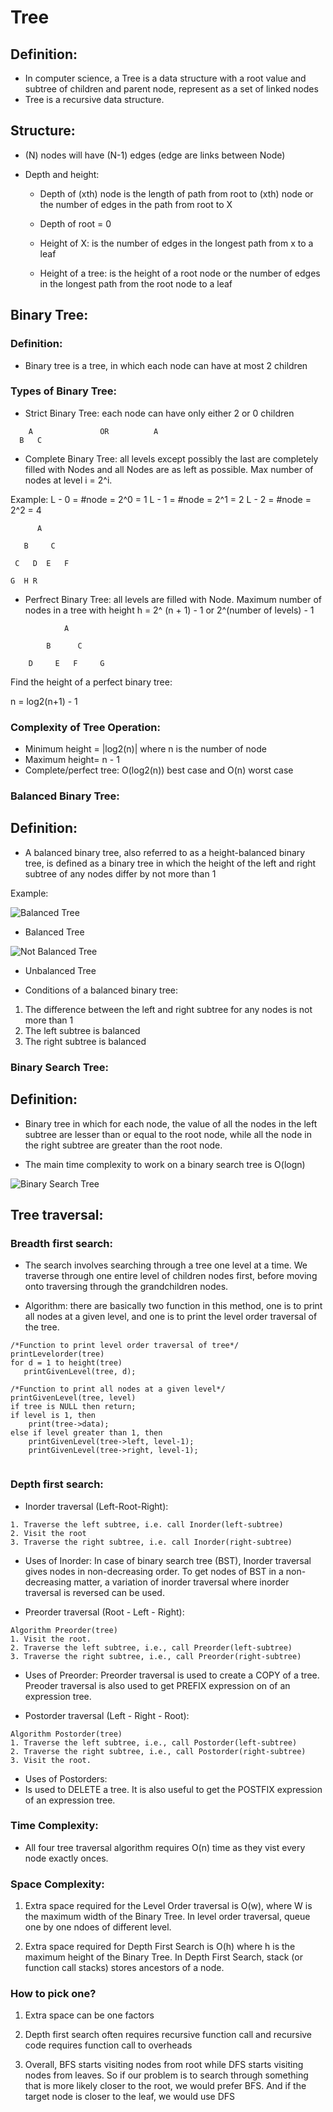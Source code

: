# Tree

## Definition:

- In computer science, a Tree is a data structure with a root value and subtree of children and parent node, represent as a set of linked nodes
- Tree is a recursive data structure.

## Structure: 
- (N) nodes will have (N-1) edges (edge are links between Node)

- Depth and height: 
    + Depth of (xth) node is the length of path from root to (xth) node or the number of edges in the path from root to X
    + Depth of root = 0

    + Height of X: is the number of edges in the longest path from x to a leaf
    + Height of a tree: is the height of a root node or the number of edges in the longest path from the root node to a leaf


## Binary Tree: 

### Definition: 
- Binary tree is a tree, in which each node can have at most 2 children

### Types of Binary Tree:
- Strict Binary Tree: each node can have only either 2 or 0 children 

```
    A               OR          A           
  B   C   
```

- Complete Binary Tree: all levels except possibly the last are completely filled with Nodes and all Nodes are as left as possible. Max number of nodes at level i = 2^i. 

Example: L - 0 = #node = 2^0 = 1
         L - 1 = #node = 2^1 = 2
         L - 2 = #node = 2^2 = 4

```
      A

   B     C

 C   D  E   F

G  H R
```

- Perfrect Binary Tree: all levels are filled with Node. Maximum number of nodes in a tree with height h = 2^ (n + 1) - 1 or 2^(number of levels) - 1

```
            A
        
        B      C
    
    D     E   F     G 
```

Find the height of a perfect binary tree: 

n = log2(n+1) - 1


### Complexity of Tree Operation:
- Minimum height = |log2(n)| where n is the number of node
- Maximum height= n - 1
- Complete/perfect tree: O(log2(n)) best case and O(n) worst case



### Balanced Binary Tree:

## Definition: 

- A balanced binary tree, also referred to as a height-balanced binary tree, is defined as a binary tree in which the height of the left and right subtree of any nodes differ by not more than 1


Example: 

![Balanced Tree](/balanced_tree.png)

+ Balanced Tree

![Not Balanced Tree](/unbalanced-binary-tree.png)





+ Unbalanced Tree






- Conditions of a balanced binary tree: 

1. The difference between the left and right subtree for any nodes is not more than 1
2. The left subtree is balanced
3. The right subtree is balanced 



### Binary Search Tree: 

## Definition: 
-   Binary tree in which for each node, the value of all the nodes in the left subtree are lesser than or equal to the root node, while all the node in the right subtree are greater than the root node. 

-   The main time complexity to work on a binary search tree is O(logn)

![Binary Search Tree](/Binary_Search_Tree.png)



## Tree traversal: 

### Breadth first search: 

- The search involves searching through a tree one level at a time. We traverse through one entire level of children nodes first, before moving onto traversing through the grandchildren nodes.

- Algorithm: there are basically two function in this method, one is to print all nodes at a given level, and one is to print the level order traversal of the tree. 

```
/*Function to print level order traversal of tree*/
printLevelorder(tree)
for d = 1 to height(tree)
   printGivenLevel(tree, d);

/*Function to print all nodes at a given level*/
printGivenLevel(tree, level)
if tree is NULL then return;
if level is 1, then
    print(tree->data);
else if level greater than 1, then
    printGivenLevel(tree->left, level-1);
    printGivenLevel(tree->right, level-1);


```

### Depth first search: 

+ Inorder traversal (Left-Root-Right):

```
1. Traverse the left subtree, i.e. call Inorder(left-subtree)
2. Visit the root 
3. Traverse the right subtree, i.e. call Inorder(right-subtree)
```

- Uses of Inorder: In case of binary search tree (BST), Inorder traversal gives nodes in non-decreasing order. To get nodes of BST in a non-decreasing matter, a variation of inorder traversal where inorder traversal is reversed can be used. 

+ Preorder traversal (Root - Left - Right):

```
Algorithm Preorder(tree)
1. Visit the root.
2. Traverse the left subtree, i.e., call Preorder(left-subtree)
3. Traverse the right subtree, i.e., call Preorder(right-subtree) 
```
- Uses of Preorder: Preorder traversal is used to create a COPY of a tree. Preoder traversal is also used to get PREFIX expression on of an expression tree. 


+ Postorder traversal (Left - Right - Root):

```
Algorithm Postorder(tree)
1. Traverse the left subtree, i.e., call Postorder(left-subtree)
2. Traverse the right subtree, i.e., call Postorder(right-subtree)
3. Visit the root.

```

- Uses of Postorders: 
- Is used to DELETE a tree. It is also useful to get the POSTFIX expression of an expression tree.  


### Time Complexity: 

- All four tree traversal algorithm requires O(n) time as they vist every node exactly onces. 


### Space Complexity: 

1.  Extra space required for the Level Order traversal is O(w), where W is the maximum width of the Binary Tree. In level order traversal, queue one by one ndoes of different level.

2.  Extra space required for Depth First Search is O(h) where h is the maximum height of the Binary Tree. In Depth First Search, stack (or function call stacks) stores ancestors of a node.  


### How to pick one? 

1. Extra space can be one factors

2. Depth first search often requires recursive function call and recursive code requires function call to overheads

3. Overall, BFS starts visiting nodes from root while DFS starts visiting nodes from leaves. So if our problem is to search through something that is more likely closer to the root, we would prefer BFS.
And if the target node is closer to the leaf, we would use DFS
